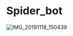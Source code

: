# Spider_bot
![IMG_20191118_150439](https://user-images.githubusercontent.com/50056654/136707597-a3511c53-119f-4311-8913-180987a21a22.jpeg)
